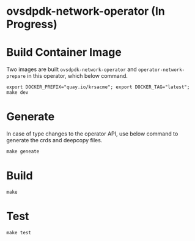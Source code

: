 ovsdpdk-network-operator (In Progress)
=======================

# Build Container Image
Two images are built `ovsdpdk-network-operator` and `operator-network-prepare`
in this operator, which below command.

```
export DOCKER_PREFIX="quay.io/krsacme"; export DOCKER_TAG="latest"; make dev
```

# Generate
In case of type changes to the operator API, use below command to generate the
crds and deepcopy files.

```
make geneate
```

# Build
```
make
```

# Test
```
make test
```

